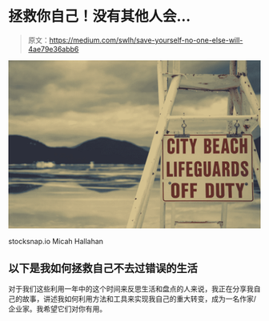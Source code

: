 # 拯救你自己！没有其他人会…

> 原文：<https://medium.com/swlh/save-yourself-no-one-else-will-4ae79e36abb6>

![](img/abf53fff952191aa22371cfa8006f85b.png)

stocksnap.io Micah Hallahan

## 以下是我如何拯救自己不去过错误的生活

对于我们这些利用一年中的这个时间来反思生活和盘点的人来说，我正在分享我自己的故事，讲述我如何利用方法和工具来实现我自己的重大转变，成为一名作家/企业家。我希望它们对你有用。